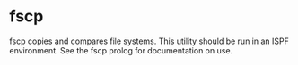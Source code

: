 # fscp

fscp copies and compares file systems. This utility should be run in an ISPF environment. See the fscp prolog for documentation on use.
